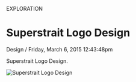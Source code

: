 <p class="type">EXPLORATION</p>

# Superstrait Logo Design

<p class="meta">Design  /  Friday, March 6, 2015 12:43:48pm</p>

Superstrait Logo Design.

![Superstrait Logo Design](https://farooq-agent.web.app/assets/images/works/large/superstrait-logo-design.jpg)
